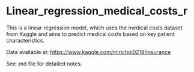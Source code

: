 # Linear_regression_medical_costs_r

This is a linear regression model, which uses the medical costs dataset from Kaggle and aims to predict medical costs based on key patient characteristics. 

Data available at: https://www.kaggle.com/mirichoi0218/insurance

See .md file for detailed notes.